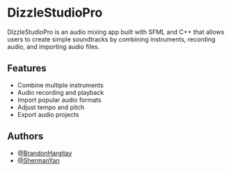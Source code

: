
# DizzleStudioPro

DizzleStudioPro is an audio mixing app built with SFML and C++ that allows users to create simple soundtracks by combining instruments, recording audio, and importing audio files.

## Features

- Combine multiple instruments
- Audio recording and playback
- Import popular audio formats
- Adjust tempo and pitch
- Export audio projects


## Authors

- [@BrandonHargitay](https://github.com/BrandonHargitay)
- [@ShermanYan](https://github.com/shermanyan)



